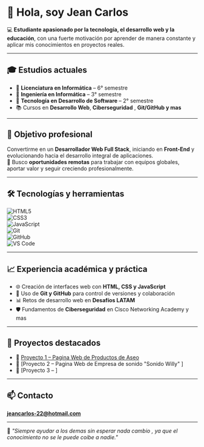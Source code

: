 

# 👋 Hola, soy Jean Carlos  

💻 **Estudiante apasionado por la tecnología, el desarrollo web y la educación**, con una fuerte motivación por aprender de manera constante y aplicar mis conocimientos en proyectos reales.  

---

## 🎓 Estudios actuales  

- 📘 **Licenciatura en Informática** – 6° semestre  
- 📘 **Ingeniería en Informática** – 3° semestre  
- 📘 **Tecnología en Desarrollo de Software** – 2° semestre  
- 📚 Cursos en **Desarrollo Web**, **Ciberseguridad** , **Git/GitHub y mas**  

---

## 🚀 Objetivo profesional  

Convertirme en un  **Desarrollador Web Full Stack**, iniciando en **Front-End** y evolucionando hacia el desarrollo integral de aplicaciones.  
📍 Busco **oportunidades remotas** para trabajar con equipos globales, aportar valor y seguir creciendo profesionalmente.  

---

## 🛠️ Tecnologías y herramientas  

![HTML5](https://img.shields.io/badge/HTML5-E34F26?style=for-the-badge&logo=html5&logoColor=white)  
![CSS3](https://img.shields.io/badge/CSS3-1572B6?style=for-the-badge&logo=css3&logoColor=white)  
![JavaScript](https://img.shields.io/badge/JavaScript-F7DF1E?style=for-the-badge&logo=javascript&logoColor=black)  
![Git](https://img.shields.io/badge/Git-F05032?style=for-the-badge&logo=git&logoColor=white)  
![GitHub](https://img.shields.io/badge/GitHub-181717?style=for-the-badge&logo=github&logoColor=white)  
![VS Code](https://img.shields.io/badge/VS_Code-0078D4?style=for-the-badge&logo=visual-studio-code&logoColor=white)  

---

## 📈 Experiencia académica y práctica  

- 🌐 Creación de interfaces web con **HTML, CSS y JavaScript**  
- 🔧 Uso de **Git y GitHub** para control de versiones y colaboración  
- 📊 Retos de desarrollo web en **Desafíos LATAM**  
- 🛡️ Fundamentos de **Ciberseguridad** en Cisco Networking Academy y mas 

---

## 📂 Proyectos destacados  

- 🔹 [Proyecto 1 – Pagina Web de Productos de Aseo ](https://github.com/jeancarlos-22/Morris.git)  
- 🔹 [Proyecto 2 – Pagina Web de Empresa de sonido "Sonido Willy" ] 
- 🔹 [Proyecto 3 – ]  

---

## 📫 Contacto  
**jeancarlos-22@hotmail.com**
 

---

💬 _"Siempre ayudar a los demas sin esperar nada cambio , ya que el conocimiento no se le puede coibe a nadie."_  
